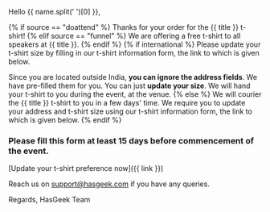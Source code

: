 Hello {{ name.split(' ')[0] }},

{% if source == "doattend" %}
Thanks for your order for the {{ title }} t-shirt!
{% elif source == "funnel" %}
We are offering a free t-shirt to all speakers at {{ title }}.
{% endif %}
{% if international %}
Please update your t-shirt size by filling in our t-shirt information form, the link to which is given below.

Since you are located outside India, **you can ignore the address fields**. We have pre-filled them for you. You can just **update your size**. We will hand your t-shirt to you during the event, at the venue.
{% else %}
We will courier the {{ title }} t-shirt to you in a few days' time. We require you to update your address and t-shirt size using our t-shirt information form, the link to which is given below.
{% endif %}

### Please fill this form at least 15 days before commencement of the event.

[Update your t-shirt preference now]({{ link }})

Reach us on support@hasgeek.com if you have any queries.

Regards,
HasGeek Team